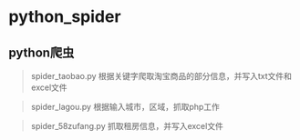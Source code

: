 # python_spider

## python爬虫
> spider_taobao.py 根据关键字爬取淘宝商品的部分信息，并写入txt文件和excel文件

> spider_lagou.py 根据输入城市，区域，抓取php工作

> spider_58zufang.py 抓取租房信息，并写入excel文件
